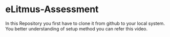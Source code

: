 # eLitmus-Assessment

In this Repository you first have to clone it from github to your local system.
You better understanding of setup method you can refer this video.
